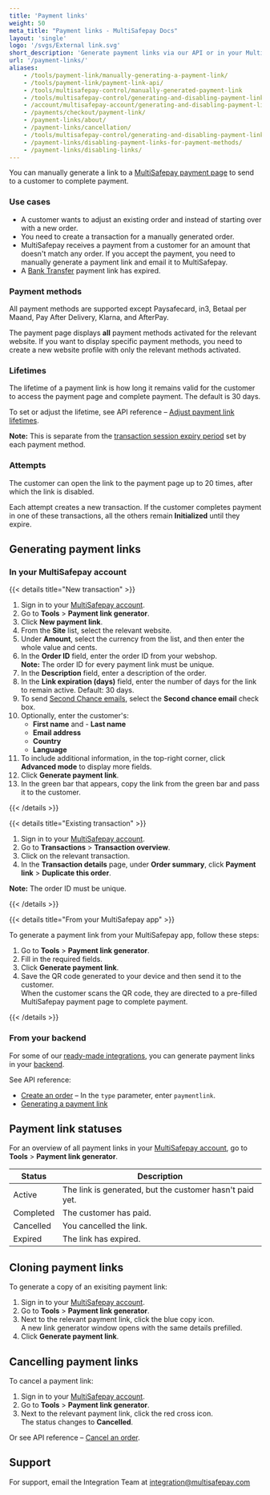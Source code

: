 ```yaml
---
title: 'Payment links'
weight: 50
meta_title: "Payment links - MultiSafepay Docs"
layout: 'single'
logo: '/svgs/External link.svg'
short_description: 'Generate payment links via our API or in your MultiSafepay account.'
url: '/payment-links/'
aliases:
    - /tools/payment-link/manually-generating-a-payment-link/
    - /tools/payment-link/payment-link-api/
    - /tools/multisafepay-control/manually-generated-payment-link
    - /tools/multisafepay-control/generating-and-disabling-payment-links
    - /account/multisafepay-account/generating-and-disabling-payment-links/
    - /payments/checkout/payment-link/
    - /payment-links/about/
    - /payment-links/cancellation/
    - /tools/multisafepay-control/generating-and-disabling-payment-links
    - /payment-links/disabling-payment-links-for-payment-methods/
    - /payment-links/disabling-links/
---
```

You can manually generate a link to a [MultiSafepay payment page](/payment-pages/) to send to a customer to complete payment. 

### Use cases 

- A customer wants to adjust an existing order and instead of starting over with a new order.
- You need to create a transaction for a manually generated order.
- MultiSafepay receives a payment from a customer for an amount that doesn't match any order. If you accept the payment, you need to manually generate a payment link and email it to MultiSafepay.
- A [Bank Transfer](/payment-methods/bank-transfer/) payment link has expired.

### Payment methods

All payment methods are supported except Paysafecard, in3, Betaal per Maand, Pay After Delivery, Klarna, and AfterPay. 

The payment page displays **all** payment methods activated for the relevant website. If&nbsp;you want to display specific payment methods, you need to create a new website profile with only the relevant methods activated. 

### Lifetimes

The lifetime of a payment link is how long it remains valid for the customer to access the payment page and complete payment. The default is 30 days. 

To set or adjust the lifetime, see API reference – [Adjust payment link lifetimes](/api/#adjust-payment-link-lifetimes).

**Note:** This is separate from the [transaction session expiry period](/developer/transaction-session-expiry/) set by each payment method. 

### Attempts 
The customer can open the link to the payment page up to 20 times, after which the link is disabled.

Each attempt creates a new transaction. If the customer completes payment in one of these transactions, all the others remain **Initialized** until they expire.

## Generating payment links

### In your MultiSafepay account

{{< details title="New transaction" >}}

1. Sign in to your [MultiSafepay account](https://merchant.multisafepay.com).
2. Go to **Tools** > **Payment link generator**.
3. Click **New payment link**.
4. From the **Site** list, select the relevant website.
5. Under **Amount**, select the currency from the list, and then enter the whole value and cents.
6. In the **Order ID** field, enter the order ID from your webshop.  
**Note:** The order ID for every payment link must be unique.
7. In the **Description** field, enter a description of the order. 
8. In the **Link expiration (days)** field, enter the number of days for the link to remain active. Default: 30 days.
9. To send [Second Chance emails](/features/second-chance/), select the **Second chance email** check box. 
10. Optionally, enter the customer's:  
    - **First name** and - **Last name**
    - **Email address**
    - **Country**
    - **Language**
11. To include additional information, in the top-right corner, click **Advanced mode** to display more fields. 
12. Click **Generate payment link**.
13. In the green bar that appears, copy the link from the green bar and pass it to the customer.

{{< /details >}}

{{< details title="Existing transaction" >}}

1. Sign in to your [MultiSafepay account](https://merchant.multisafepay.com).
2. Go to **Transactions** > **Transaction overview**.
3. Click on the relevant transaction.
4. In the **Transaction details** page, under **Order summary**, click **Payment link** > **Duplicate this order**.

**Note:** The order ID must be unique.

{{< /details >}}

{{< details title="From your MultiSafepay app" >}}

To generate a payment link from your MultiSafepay app, follow these steps:

1. Go to **Tools** > **Payment link generator**.
2. Fill in the required fields.
3. Click **Generate payment link**.
4. Save the QR code generated to your device and then send it to the customer.   
When the customer scans the QR code, they are directed to a pre-filled MultiSafepay payment page to complete payment.

{{< /details >}}

### From your backend

For some of our [ready-made integrations](/integrations/ready-made/), you can generate payment links in your [backend](/glossaries/multisafepay-glossary/#backend).

See API reference:

- [Create an order](https://docs.multisafepay.com/api/#create-an-order) – In the `type` parameter, enter `paymentlink`. 
- [Generating a payment link](/api/#generate-payment-links)

## Payment link statuses

For an overview of all payment links in your [MultiSafepay account](https://merchant.multisafepay.com), go to **Tools** > **Payment link generator**.

| Status | Description |
|---|---|
| Active | The link is generated, but the customer hasn't paid yet.  | 
| Completed | The customer has paid. | 
| Cancelled | You cancelled the link.| 
| Expired | The link has expired.  | 

## Cloning payment links

To generate a copy of an exisiting payment link: 

1. Sign in to your [MultiSafepay account](https://merchant.multisafepay.com).
2. Go to **Tools** > **Payment link generator**.
3. Next to the relevant payment link, click the blue copy icon.  
A new link generator window opens with the same details prefilled.  
4. Click **Generate payment link**.

## Cancelling payment links

To cancel a payment link:

1. Sign in to your [MultiSafepay account](https://merchant.multisafepay.com).
2. Go to **Tools** > **Payment link generator**.
3. Next to the relevant payment link, click the red cross icon.  
The status changes to **Cancelled**. 

Or see API reference – [Cancel an order](/api/#cancel-an-order).

## Support

For support, email the Integration Team at <integration@multisafepay.com>
